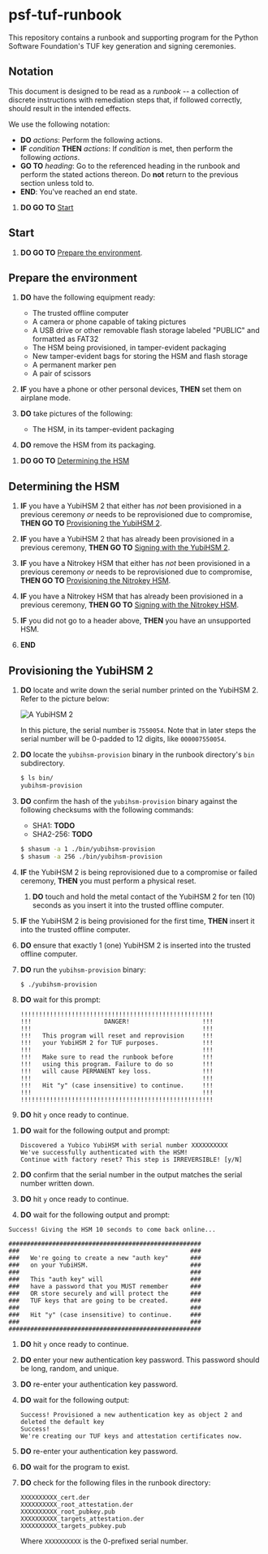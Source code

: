 psf-tuf-runbook
===============

This repository contains a runbook and supporting program for the Python Software Foundation's
TUF key generation and signing ceremonies.

## Notation

This document is designed to be read as a *runbook* -- a collection of discrete instructions
with remediation steps that, if followed correctly, should result in the intended effects.

We use the following notation:

* **DO** *actions*: Perform the following actions.
* **IF** *condition* **THEN** *actions*: If *condition* is met, then perform the following *actions*.
* **GO TO** *heading*: Go to the referenced heading in the runbook and perform the stated actions
thereon. Do **not** return to the previous section unless told to.
* **END**: You've reached an end state.

1. **DO GO TO** [Start](#start)

## Start

1. **DO GO TO** [Prepare the environment](#prepare-the-environment).

## Prepare the environment

1. **DO** have the following equipment ready:

    * The trusted offline computer
    * A camera or phone capable of taking pictures
    * A USB drive or other removable flash storage labeled "PUBLIC" and formatted as FAT32
    * The HSM being provisioned, in tamper-evident packaging
    * New tamper-evident bags for storing the HSM and flash storage
    * A permanent marker pen
    * A pair of scissors

1. **IF** you have a phone or other personal devices, **THEN** set them on airplane mode.

1. **DO** take pictures of the following:

    * The HSM, in its tamper-evident packaging

1. **DO** remove the HSM from its packaging.

<!-- 1. **DO** clone this repository:

```bash
$ git clone https://github.com/trailofbits/psf-tuf-runbook
``` -->

1. **DO GO TO** [Determining the HSM](#determining-the-hsm)

## Determining the HSM

1. **IF** you have a YubiHSM 2 that either has *not* been provisioned in a previous ceremony *or*
needs to be reprovisioned due to compromise,
**THEN GO TO** [Provisioning the YubiHSM 2](#provisioning-the-yubihsm-2).

1. **IF** you have a YubiHSM 2 that has already been provisioned in a previous ceremony,
**THEN GO TO** [Signing with the YubiHSM 2](#signing-with-the-yubihsm-2).

1. **IF** you have a Nitrokey HSM that either has *not* been provisioned in a previous ceremony *or*
needs to be reprovisioned due to compromise,
**THEN GO TO** [Provisioning the Nitrokey HSM](#provisioning-the-nitrokey-hsm).

1. **IF** you have a Nitrokey HSM that has already been provisioned in a previous ceremony,
**THEN GO TO** [Signing with the Nitrokey HSM](#signing-with-the-nitrokey-hsm).

1. **IF** you did not go to a header above, **THEN** you have an unsupported HSM.

1. **END**

## Provisioning the YubiHSM 2

1. **DO** locate and write down the serial number printed on the YubiHSM 2. Refer to the picture below:

    ![A YubiHSM 2](./assets/yubihsm2.jpg)

    In this picture, the serial number is `7550054`. Note that in later steps the serial number will
    be 0-padded to 12 digits, like `000007550054`.

1. **DO** locate the `yubihsm-provision` binary in the runbook directory's `bin` subdirectory.

    ```bash
    $ ls bin/
    yubihsm-provision
    ```

1. **DO** confirm the hash of the `yubihsm-provision` binary against the following checksums with
the following commands:

    * SHA1: **TODO**
    * SHA2-256: **TODO**

    ```bash
    $ shasum -a 1 ./bin/yubihsm-provision
    $ shasum -a 256 ./bin/yubihsm-provision
    ```

1. **IF** the YubiHSM 2 is being reprovisioned due to a compromise or failed ceremony, **THEN** you
must perform a physical reset.

    1. **DO** touch and hold the metal contact of the YubiHSM 2 for ten (10) seconds as you insert
    it into the trusted offline computer.

1. **IF** the YubiHSM 2 is being provisioned for the first time, **THEN** insert it into the trusted
offline computer.

1. **DO** ensure that exactly 1 (one) YubiHSM 2 is inserted into the trusted offline computer.

1. **DO** run the `yubihsm-provision` binary:

    ```bash
    $ ./yubihsm-provision
    ```

1. **DO** wait for this prompt:

    ```
    !!!!!!!!!!!!!!!!!!!!!!!!!!!!!!!!!!!!!!!!!!!!!!!!!!!!!
    !!!                    DANGER!                    !!!
    !!!                                               !!!
    !!!   This program will reset and reprovision     !!!
    !!!   your YubiHSM 2 for TUF purposes.            !!!
    !!!                                               !!!
    !!!   Make sure to read the runbook before        !!!
    !!!   using this program. Failure to do so        !!!
    !!!   will cause PERMANENT key loss.              !!!
    !!!                                               !!!
    !!!   Hit "y" (case insensitive) to continue.     !!!
    !!!                                               !!!
    !!!!!!!!!!!!!!!!!!!!!!!!!!!!!!!!!!!!!!!!!!!!!!!!!!!!!
    ```

1. **DO** hit `y` once ready to continue.

<!-- 1. **IF** you see the either of the following error outputs:

    ```
    Fatal: Attestation file already exists: root_attestation.der; aborting
    ```

    or:

    ```
    Fatal: Attestation file already exists: targets_attestation.der; aborting
    ```

    **THEN** you have intermediate files left over from a previous provisioning.  -->

1. **DO** wait for the following output and prompt:

    ```
    Discovered a Yubico YubiHSM with serial number XXXXXXXXXX
    We've successfully authenticated with the HSM!
    Continue with factory reset? This step is IRREVERSIBLE! [y/N]
    ```

1. **DO** confirm that the serial number in the output matches the serial number written down.

1. **DO** hit `y` once ready to continue.


1. **DO** wait for the following output and prompt:

```
Success! Giving the HSM 10 seconds to come back online...

#####################################################
###                                               ###
###   We're going to create a new "auth key"      ###
###   on your YubiHSM.                            ###
###                                               ###
###   This "auth key" will                        ###
###   have a password that you MUST remember      ###
###   OR store securely and will protect the      ###
###   TUF keys that are going to be created.      ###
###                                               ###
###   Hit "y" (case insensitive) to continue.     ###
###                                               ###
#####################################################
```

1. **DO** hit `y` once ready to continue.

1. **DO** enter your new authentication key password. This password should be long, random, and
unique.

1. **DO** re-enter your authentication key password.

1. **DO** wait for the following output:

    ```
    Success! Provisioned a new authentication key as object 2 and deleted the default key
    Success!
    We're creating our TUF keys and attestation certificates now.
    ```

1. **DO** re-enter your authentication key password.

1. **DO** wait for the program to exist.

1. **DO** check for the following files in the runbook directory:

    ```
    XXXXXXXXXX_cert.der
    XXXXXXXXXX_root_attestation.der
    XXXXXXXXXX_root_pubkey.pub
    XXXXXXXXXX_targets_attestation.der
    XXXXXXXXXX_targets_pubkey.pub
    ```

    Where `XXXXXXXXXX` is the 0-prefixed serial number.
